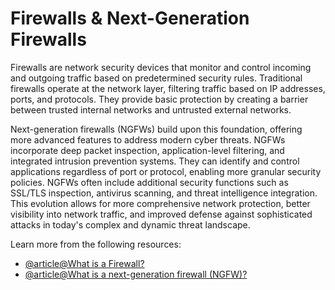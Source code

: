 # Firewalls & Next-Generation Firewalls

Firewalls are network security devices that monitor and control incoming and outgoing traffic based on predetermined security rules. Traditional firewalls operate at the network layer, filtering traffic based on IP addresses, ports, and protocols. They provide basic protection by creating a barrier between trusted internal networks and untrusted external networks.

Next-generation firewalls (NGFWs) build upon this foundation, offering more advanced features to address modern cyber threats. NGFWs incorporate deep packet inspection, application-level filtering, and integrated intrusion prevention systems. They can identify and control applications regardless of port or protocol, enabling more granular security policies. NGFWs often include additional security functions such as SSL/TLS inspection, antivirus scanning, and threat intelligence integration. This evolution allows for more comprehensive network protection, better visibility into network traffic, and improved defense against sophisticated attacks in today's complex and dynamic threat landscape.

Learn more from the following resources:

- [@article@What is a Firewall?](https://www.kaspersky.com/resource-center/definitions/firewall)
- [@article@What is a next-generation firewall (NGFW)?](https://www.cloudflare.com/en-gb/learning/security/what-is-next-generation-firewall-ngfw/)
